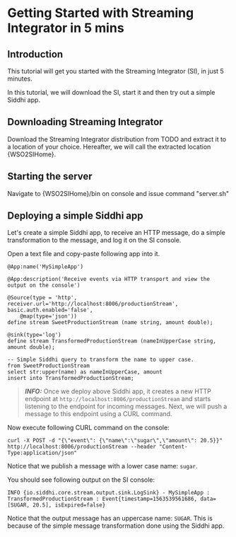 # Getting Started with Streaming Integrator in 5 mins

## Introduction

This tutorial will get you started with the Streaming Integrator (SI), in just 5 minutes.

In this tutorial, we will download the SI, start it and then try out a simple Siddhi app.

## Downloading Streaming Integrator

Download the Streaming Integrator distribution from TODO and extract it to a location of your choice. Hereafter, we will call the extracted location {WSO2SIHome}.  

## Starting the server

Navigate to {WSO2SIHome}/bin on console and issue command "server.sh"

## Deploying a simple Siddhi app

Let's create a simple Siddhi app, to receive an HTTP message, do a simple transformation to the message, and log it on the SI console. 

Open a text file and copy-paste following app into it.
```
@App:name('MySimpleApp')

@App:description('Receive events via HTTP transport and view the output on the console')

@Source(type = 'http', receiver.url='http://localhost:8006/productionStream', basic.auth.enabled='false',
    @map(type='json'))
define stream SweetProductionStream (name string, amount double);

@sink(type='log')
define stream TransformedProductionStream (nameInUpperCase string, amount double);

-- Simple Siddhi query to transform the name to upper case.
from SweetProductionStream
select str:upper(name) as nameInUpperCase, amount
insert into TransformedProductionStream;
```
> **_INFO:_** Once we deploy above Siddhi app, it creates a new HTTP endpoint at `http://localhost:8006/productionStream` and starts listening to the endpoint for incoming messages. Next, we will push a message to this endpoint using a CURL command. 

Now execute following CURL command on the console:
```
curl -X POST -d "{\"event\": {\"name\":\"sugar\",\"amount\": 20.5}}"  http://localhost:8006/productionStream --header "Content-Type:application/json"
```  
Notice that we publish a message with a lower case name: `sugar`. 

You should see following output on the SI console:
```
INFO {io.siddhi.core.stream.output.sink.LogSink} - MySimpleApp : TransformedProductionStream : Event{timestamp=1563539561686, data=[SUGAR, 20.5], isExpired=false}
```
Notice that the output message has an uppercase name: `SUGAR`. This is because of the simple message transformation done using the Siddhi app. 

 